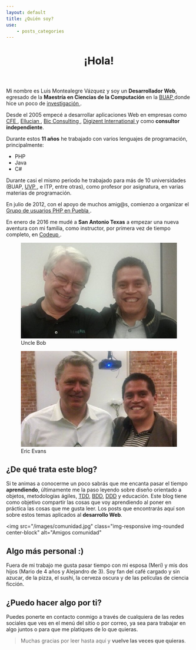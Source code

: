 ```yaml
---
layout: default
title: ¿Quién soy?
use:
    - posts_categories
---
```

<header>
    <div class="page-header"><h1>¡Hola!</h1></div>
</header>

<div class="row">
    <div class="col-sm-6">
        <p>
            Mi nombre es Luis Montealegre Vázquez y soy un <strong>Desarrollador
            Web</strong>, egresado de la <strong>Maestría en Ciencias de la 
            Computación</strong> en la 
            <a href="http://www.cs.buap.mx/" target="_blank" rel="noopener">
                BUAP
            </a>
            donde hice un poco de 
            <a 
                href="http://link.springer.com/chapter/10.1007%2F978-3-540-74459-7_13#page-1"
                target="_blank" 
                rel="noopener"
            >
                investigación
            </a>. 
        </p>
        <p>
            Desde el 2005 empecé a desarrollar aplicaciones Web en empresas como
            <a 
                href="http://www.cfe.gob.mx/paginas/home.aspx" 
                target="_blank" 
                rel="noopener"
            >
                CFE
            </a>, 
            <a href="http://www.ellucian.com/" target="_blank" rel="noopener">
                Ellucian
            </a>, 
            <a href="http://www.biconsulting.mx/" target="_blank" rel="noopener">
                Bic Consulting
            </a>, 
            <a href="http://www.digizent.com/" target="_blank" rel="noopener">
                Digizent International
            </a> 
            y como <strong>consultor independiente</strong>.
        </p>
        <p>
            Durante estos <strong>11 años</strong> he trabajado con varios 
            lenguajes de programación, principalmente:
        </p>
        <ul>
            <li>PHP</li> 
            <li>Java</li> 
            <li>C#</li> 
        </ul>
        <p>
            Durante casi el mismo periodo he trabajado para más de 10 
            universidades (BUAP, 
            <a href="http://www.uvp.mx/" target="_blank" rel="noopener">
                UVP
            </a>, e ITP, entre otras), como profesor por asignatura, en varias 
            materias de programación.
        </p>
        <p>
            En julio de 2012, con el apoyo de muchos amig@s, comienzo a 
            organizar el
            <a 
                href="http://www.comunidadphppuebla.com" 
                target="_blank" 
                rel="noopener"
            >
                Grupo de usuarios PHP en Puebla
            </a>. 
        </p>
        <p>
            En enero de 2016 me mudé a <strong>San Antonio Texas</strong> a 
            empezar una nueva aventura con mi familia, como instructor, por 
            primera vez de tiempo completo, en 
            <a href="http://codeup.com/about/" target="_blank" rel="noopener">
                Codeup
            </a>.
        </p>
    </div>
    <div class="col-sm-6">
        <p>
            <figure class="text-center">
                <img 
                    src="/images/uncle-bob.jpg" 
                    class="img-responsive img-rounded center-block" 
                    alt="Con Uncle Bob"
                    title="Con Uncle Bob"
                >
                <figcaption>Uncle Bob</figcaption>
            </figure>
        </p>
        <p>
            <figure class="text-center">
                <img 
                    src="/images/eric-evans.jpg" 
                    class="img-responsive img-rounded center-block" 
                    alt="Con Eric Evans"
                    title="Con Eric Evans"
                >
                <figcaption>Eric Evans</figcaption>
            </figure>
        </p>
    </div>
</div>

## ¿De qué trata este blog?

Si te animas a conocerme un poco sabrás que me encanta pasar el tiempo
**aprendiendo**, últimamente me la paso leyendo sobre diseño orientado a
objetos, metodologías ágiles, [TDD][13], [BDD][14], [DDD][15] y educación.
Este blog tiene como objetivo compartir las cosas que voy aprendiendo
al poner en práctica las cosas que me gusta leer. Los posts que
encontrarás aquí son sobre estos temas aplicados al **desarrollo Web**.

<img 
    src="/images/comunidad.jpg" 
    class="img-responsive img-rounded center-block" 
    alt="Amigos comunidad"
>

## Algo más personal :)

Fuera de mi trabajo me gusta pasar tiempo con mi esposa (Meri) y mis dos
hijos (Mario de 4 años y Alejandro de 3). Soy fan del café cargado y sin
azucar, de la pizza, el sushi, la cerveza oscura y de las películas de
ciencia ficción.

## ¿Puedo hacer algo por ti?

Puedes ponerte en contacto conmigo a través de cualquiera de las redes
sociales que ves en el menú del sitio o por correo, ya sea para trabajar
en algo juntos o para que me platiques de lo que quieras.

<blockquote class="thanks">
    <p class="lead">
        Muchas gracias por leer hasta aquí y <strong>vuelve las veces que
        quieras</strong>.
    </p>
</blockquote>

[13]: http://es.wikipedia.org/wiki/Desarrollo_guiado_por_pruebas
[14]: http://en.wikipedia.org/wiki/Behavior-driven_development
[15]: http://es.wikipedia.org/wiki/Dise%C3%B1o_guiado_por_el_dominio
